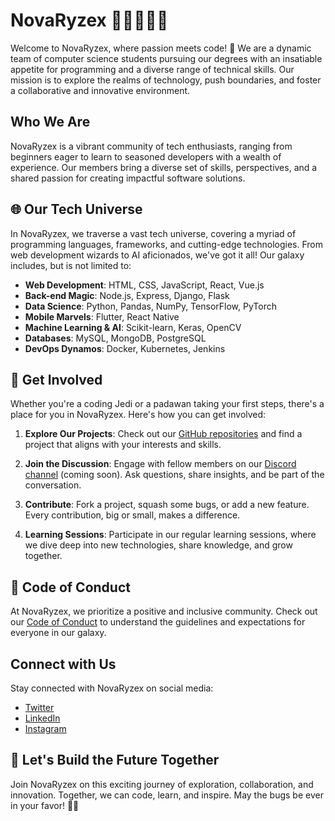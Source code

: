 # NovaRyzex 👩‍💻🚀👨‍💻

Welcome to NovaRyzex, where passion meets code! 🌟 We are a dynamic team of computer science students pursuing our degrees with an insatiable appetite for programming and a diverse range of technical skills. Our mission is to explore the realms of technology, push boundaries, and foster a collaborative and innovative environment.

## Who We Are

NovaRyzex is a vibrant community of tech enthusiasts, ranging from beginners eager to learn to seasoned developers with a wealth of experience. Our members bring a diverse set of skills, perspectives, and a shared passion for creating impactful software solutions.

## 🌐 Our Tech Universe

In NovaRyzex, we traverse a vast tech universe, covering a myriad of programming languages, frameworks, and cutting-edge technologies. From web development wizards to AI aficionados, we've got it all! Our galaxy includes, but is not limited to:

- **Web Development**: HTML, CSS, JavaScript, React, Vue.js
- **Back-end Magic**: Node.js, Express, Django, Flask
- **Data Science**: Python, Pandas, NumPy, TensorFlow, PyTorch
- **Mobile Marvels**: Flutter, React Native
- **Machine Learning & AI**: Scikit-learn, Keras, OpenCV
- **Databases**: MySQL, MongoDB, PostgreSQL
- **DevOps Dynamos**: Docker, Kubernetes, Jenkins

## 🚀 Get Involved

Whether you're a coding Jedi or a padawan taking your first steps, there's a place for you in NovaRyzex. Here's how you can get involved:

1. **Explore Our Projects**: Check out our [GitHub repositories](https://github.com/NovaRyzex) and find a project that aligns with your interests and skills.

2. **Join the Discussion**: Engage with fellow members on our [Discord channel](#) (coming soon). Ask questions, share insights, and be part of the conversation.

3. **Contribute**: Fork a project, squash some bugs, or add a new feature. Every contribution, big or small, makes a difference.

4. **Learning Sessions**: Participate in our regular learning sessions, where we dive deep into new technologies, share knowledge, and grow together.

## 🌟 Code of Conduct

At NovaRyzex, we prioritize a positive and inclusive community. Check out our [Code of Conduct](CODE_OF_CONDUCT.md) to understand the guidelines and expectations for everyone in our galaxy.

## Connect with Us

Stay connected with NovaRyzex on social media:

- [Twitter](https://twitter.com/NovaRyzex)
- [LinkedIn](https://www.linkedin.com/company/novaryzex)
- [Instagram](https://www.instagram.com/novaryzex/)

## 🚀 Let's Build the Future Together

Join NovaRyzex on this exciting journey of exploration, collaboration, and innovation. Together, we can code, learn, and inspire. May the bugs be ever in your favor! 👾✨

